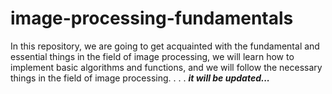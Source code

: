# image-processing-fundamentals
In this repository, we are going to get acquainted with the fundamental and essential things in the field of image processing, we will learn how to implement basic algorithms and functions, and we will follow the necessary things in the field of image processing.
.
.
.
***it will be updated...***
